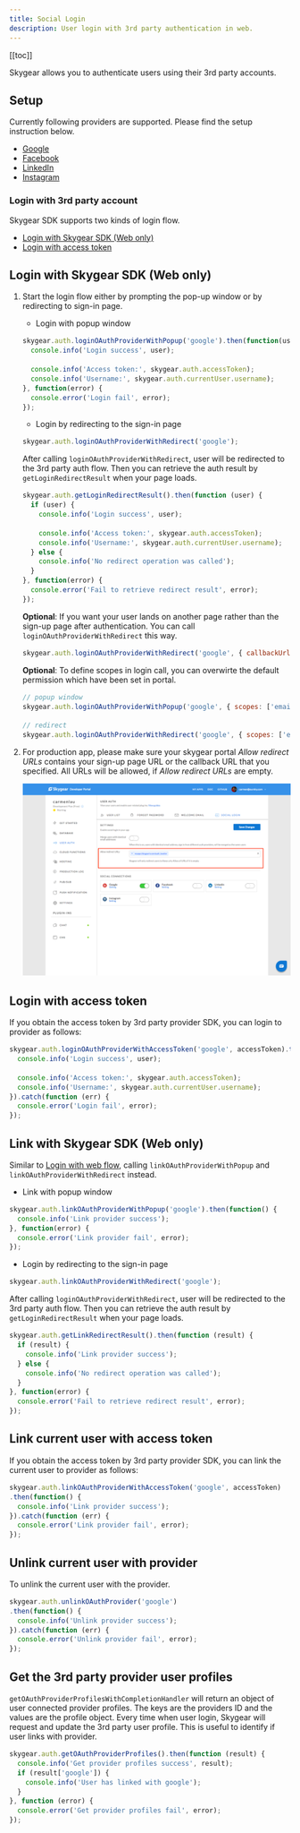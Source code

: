 ```yaml
---
title: Social Login
description: User login with 3rd party authentication in web.
---
```


[[toc]]

Skygear allows you to authenticate users using their 3rd party accounts.

## Setup

Currently following providers are supported. Please find the setup instruction below.

- [Google][google]
- [Facebook][facebook]
- [LinkedIn][linkedin]
- [Instagram][instagram]

### Login with 3rd party account

Skygear SDK supports two kinds of login flow.

- [Login with Skygear SDK (Web only)][login-with-skygear-sdk]
- [Login with access token][login-with-access-token]

## Login with Skygear SDK (Web only)

1. Start the login flow either by prompting the pop-up window or by redirecting to sign-in page.
    - Login with popup window

    ```javascript
    skygear.auth.loginOAuthProviderWithPopup('google').then(function(user) {
      console.info('Login success', user);

      console.info('Access token:', skygear.auth.accessToken);
      console.info('Username:', skygear.auth.currentUser.username);
    }, function(error) {
      console.error('Login fail', error);
    });
    ```

    - Login by redirecting to the sign-in page

    ```javascript
    skygear.auth.loginOAuthProviderWithRedirect('google');
    ```

    After calling `loginOAuthProviderWithRedirect`, user will be redirected to the 3rd party auth flow.
    Then you can retrieve the auth result by `getLoginRedirectResult` when your page loads.

    ```javascript
    skygear.auth.getLoginRedirectResult().then(function (user) {
      if (user) {
        console.info('Login success', user);

        console.info('Access token:', skygear.auth.accessToken);
        console.info('Username:', skygear.auth.currentUser.username);
      } else {
        console.info('No redirect operation was called');
      }
    }, function(error) {
      console.error('Fail to retrieve redirect result', error);
    });
    ```

    **Optional**: If you want your user lands on another page rather than the sign-up page after authentication.
    You can call `loginOAuthProviderWithRedirect` this way.

    ```javascript
    skygear.auth.loginOAuthProviderWithRedirect('google', { callbackUrl: "${CALLBACK_URL}" });
    ```

    **Optional**: To define scopes in login call, you can overwirte the default permission which have been set in portal.

    ```javascript
    // popup window
    skygear.auth.loginOAuthProviderWithPopup('google', { scopes: ['email'] });

    // redirect
    skygear.auth.loginOAuthProviderWithRedirect('google', { scopes: ['email'] });
    ```

2. For production app, please make sure your skygear portal *Allow redirect URLs* contains your sign-up page URL or the callback URL that you specified. All URLs will be allowed, if *Allow redirect URLs* are empty.

    ![Allow redirect URLs](/assets/common/sso-allow-redirect-urls.png)

## Login with access token

If you obtain the access token by 3rd party provider SDK, you can login to provider as follows:

```javascript
skygear.auth.loginOAuthProviderWithAccessToken('google', accessToken).then(function (result) {
  console.info('Login success', user);

  console.info('Access token:', skygear.auth.accessToken);
  console.info('Username:', skygear.auth.currentUser.username);
}).catch(function (err) {
  console.error('Login fail', error);
});
```

## Link with Skygear SDK (Web only)

Similar to [Login with web flow][login-with-skygear-sdk], calling `linkOAuthProviderWithPopup`
and `linkOAuthProviderWithRedirect` instead.

- Link with popup window

```javascript
skygear.auth.linkOAuthProviderWithPopup('google').then(function() {
  console.info('Link provider success');
}, function(error) {
  console.error('Link provider fail', error);
});
```

- Login by redirecting to the sign-in page

```javascript
skygear.auth.linkOAuthProviderWithRedirect('google');
```

After calling `loginOAuthProviderWithRedirect`, user will be redirected to the 3rd party auth flow.
Then you can retrieve the auth result by `getLoginRedirectResult` when your page loads.

```javascript
skygear.auth.getLinkRedirectResult().then(function (result) {
  if (result) {
    console.info('Link provider success');
  } else {
    console.info('No redirect operation was called');
  }
}, function(error) {
  console.error('Fail to retrieve redirect result', error);
});
```

## Link current user with access token

If you obtain the access token by 3rd party provider SDK, you can link the current user to provider as follows:

```javascript
skygear.auth.linkOAuthProviderWithAccessToken('google', accessToken)
.then(function() {
  console.info('Link provider success');
}).catch(function (err) {
  console.error('Link provider fail', error);
});
```

## Unlink current user with provider

To unlink the current user with the provider.

```javascript
skygear.auth.unlinkOAuthProvider('google')
.then(function() {
  console.info('Unlink provider success');
}).catch(function (err) {
  console.error('Unlink provider fail', error);
});
```

## Get the 3rd party provider user profiles

`getOAuthProviderProfilesWithCompletionHandler` will return an object of user connected provider profiles. The keys are the providers ID and the values are the profile object. Every time when user login, Skygear will request and update the 3rd party user profile. This is useful to identify if user links with provider.

```javascript
skygear.auth.getOAuthProviderProfiles().then(function (result) {
  console.info('Get provider profiles success', result);
  if (result['google']) {
    console.info('User has linked with google');
  }
}, function (error) {
  console.error('Get provider profiles fail', error);
});
```

[login-with-skygear-sdk]: #login-with-skygear-sdk
[login-with-access-token]: #login-with-access-token
[facebook]: /guides/auth/social-login/facebook/
[google]: /guides/auth/social-login/google/
[linkedin]: /guides/auth/social-login/linkedin/
[instagram]: /guides/auth/social-login/instagram/

